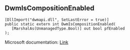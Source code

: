 ## DwmIsCompositionEnabled

```
[DllImport("dwmapi.dll", SetLastError = true)]
public static extern int DwmIsCompositionEnabled(
   [MarshalAs(UnmanagedType.Bool)] out bool pfEnabled
);
```

Microsoft documentation: [Link](https://docs.microsoft.com/en-us/windows/win32/api/dwmapi/nf-dwmapi-dwmenablecomposition)
